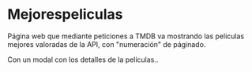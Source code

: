 # Mejorespeliculas
Página web que mediante peticiones a TMDB va mostrando las peliculas mejores valoradas de la API, con "numeración" de páginado.

Con un modal con los detalles de la películas..